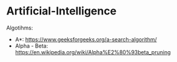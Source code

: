 # Artificial-Intelligence

Algotihms:
- A*: https://www.geeksforgeeks.org/a-search-algorithm/
- Alpha - Beta: https://en.wikipedia.org/wiki/Alpha%E2%80%93beta_pruning
